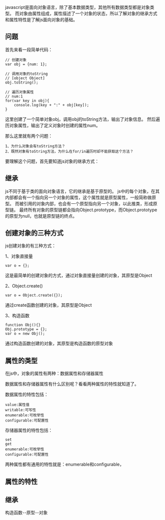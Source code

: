 javascript是面向对象语言，除了基本数据类型，其他所有数据类型都是对象类型。
而对象由属性组成，属性描述了一个对象的状态，所以了解对象的继承方式和属性特性是了解js面向对象的基础。

## 问题

首先来看一段简单代码：

    // 创建对象
    var obj = {num: 1};
    
    // 调用对象的toString
    // [object Object]
    obj.toString();    
    
    // 遍历对象属性
    // num:1
    for(var key in obj){
        console.log(key + ":" + obj[key]);
    }
    
这里创建了一个简单对象obj，调用obj的toString方法，输出了对象信息。
然后遍历对象属性，输出了定义对象时创建的属性num。

那么这里就有两个问题：

    1、为什么对象会有toString方法？
    2、既然对象有toString方法，为什么在for/in遍历时却不能获取这个方法？
    
要理解这个问题，首先要知道js对象的继承方式：

## 继承

js不同于基于类的面向对象语言，它的继承是基于原型的。
js中的每个对象，在其内部都会有一个指向另一个对象的属性，这个属性就是原型属性，一般简称做原型。
而被引用的对象内部，也会有一个原型指向另一个对象，以此推类，形成原型链。
最终所有对象的原型链都会指向Object.prototype，而Object.prototype的原型为null，也就是原型链的终点。

## 创建对象的三种方式

js创建对象的有三种方式：

1、对象直接量
    
    var o = {};
    
这是最简单的创建对象的方式，通过对象直接量创建的对象，其原型是Object
    
2、Object.create()

    var o = Object.create({});
    
通过create函数创建的对象，其原型是Object
    
3、构造函数

    function Obj(){}
    Obj.prototype = {};
    var o = new Obj();

通过构造函数创建的对象，其原型是构造函数的原型对象

## 属性的类型

在js中，对象的属性有两种：数据属性和存储器属性

数据属性和存储器属性有什么区别呢？看看两种属性的特性就知道了。

数据属性的特性包括：

    value:属性值
    writable:可写性
    enumerable:可枚举性
    configurable:可配置性
    
存储器属性的特性包括：
    
    set
    get
    enumerable:可枚举性
    configurable:可配置性
    
两种属性都有通用的特性就是：enumerable和configurable，

## 属性的特性

## 继承
构造函数--原型--对象